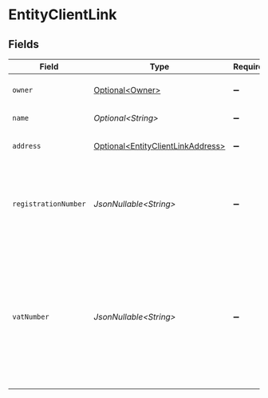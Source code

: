 # EntityClientLink


## Fields

| Field                                                                                                                                   | Type                                                                                                                                    | Required                                                                                                                                | Description                                                                                                                             | Example                                                                                                                                 |
| --------------------------------------------------------------------------------------------------------------------------------------- | --------------------------------------------------------------------------------------------------------------------------------------- | --------------------------------------------------------------------------------------------------------------------------------------- | --------------------------------------------------------------------------------------------------------------------------------------- | --------------------------------------------------------------------------------------------------------------------------------------- |
| `owner`                                                                                                                                 | [Optional\<Owner>](../../models/components/Owner.md)                                                                                    | :heavy_minus_sign:                                                                                                                      | Personal data of your customer.                                                                                                         |                                                                                                                                         |
| `name`                                                                                                                                  | *Optional\<String>*                                                                                                                     | :heavy_minus_sign:                                                                                                                      | Name of the organization.                                                                                                               | Acme Corporation                                                                                                                        |
| `address`                                                                                                                               | [Optional\<EntityClientLinkAddress>](../../models/components/EntityClientLinkAddress.md)                                                | :heavy_minus_sign:                                                                                                                      | Address of the organization.                                                                                                            |                                                                                                                                         |
| `registrationNumber`                                                                                                                    | *JsonNullable\<String>*                                                                                                                 | :heavy_minus_sign:                                                                                                                      | The registration number of the organization at their local chamber of commerce.                                                         | 12345678                                                                                                                                |
| `vatNumber`                                                                                                                             | *JsonNullable\<String>*                                                                                                                 | :heavy_minus_sign:                                                                                                                      | The VAT number of the organization, if based in the European Union. VAT numbers are verified against the<br/>international registry *VIES*. | 123456789B01                                                                                                                            |